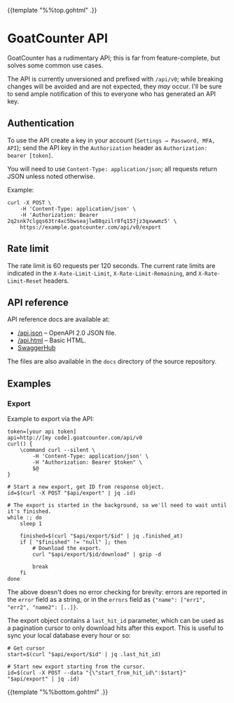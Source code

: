 {{template "%%top.gohtml" .}}

GoatCounter API
===============
GoatCounter has a rudimentary API; this is far from feature-complete, but solves
some common use cases.

The API is currently unversioned and prefixed with `/api/v0`; while breaking
changes will be avoided and are not expected, they *may* occur. I'll be sure to
send ample notification of this to everyone who has generated an API key.

Authentication
--------------
To use the API create a key in your account (`Settings → Password, MFA, API`);
send the API key in the `Authorization` header as `Authorization: bearer
[token]`.

You will need to use `Content-Type: application/json`; all requests return JSON
unless noted otherwise.

Example:

    curl -X POST \
        -H 'Content-Type: application/json' \
        -H 'Authorization: Bearer 2q2snk7clgqs63tr4xc5bwseajlw88qzilr8fq157jz3qxwwmz5' \
        https://example.goatcounter.com/api/v0/export

Rate limit
----------
The rate limit is 60 requests per 120 seconds. The current rate limits are
indicated in the `X-Rate-Limit-Limit`, `X-Rate-Limit-Remaining`, and
`X-Rate-Limit-Reset` headers.

API reference
-------------
API reference docs are available at:

- [/api.json](/api.json) – OpenAPI 2.0 JSON file.
- [/api.html](/api.html) – Basic HTML.
- [SwaggerHub](https://app.swaggerhub.com/apis-docs/Carpetsmoker/GoatCounter/0.1)

The files are also available in the `docs` directory of the source repository.

Examples
--------

### Export

Example to export via the API:

    token=[your api token]
    api=http://[my code].goatcounter.com/api/v0
    curl() {
        \command curl --silent \
            -H 'Content-Type: application/json' \
            -H "Authorization: Bearer $token" \
            $@
    }

    # Start a new export, get ID from response object.
    id=$(curl -X POST "$api/export" | jq .id)

    # The export is started in the background, so we'll need to wait until it's finished.
    while :; do
        sleep 1

        finished=$(curl "$api/export/$id" | jq .finished_at)
        if [ "$finished" != "null" ]; then
            # Download the export.
            curl "$api/export/$id/download" | gzip -d

            break
        fi
    done

The above doesn't does no error checking for brevity: errors are reported in the
`error` field as a string, or in the `errors` field as `{"name": ["err1",
"err2", "name2": [..]}`.

The export object contains a `last_hit_id` parameter, which can be used as a
pagination cursor to only download hits after this export. This is useful to
sync your local database every hour or so:

    # Get cursor
    start=$(curl "$api/export/$id" | jq .last_hit_id)

    # Start new export starting from the cursor.
    id=$(curl -X POST --data "{\"start_from_hit_id\":$start}" "$api/export" | jq .id)

{{template "%%bottom.gohtml" .}}
